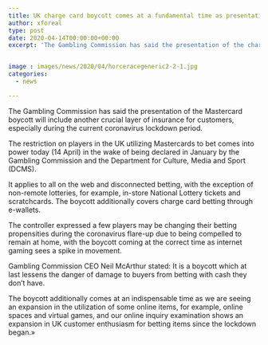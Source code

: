 ```yaml
---
title: UK charge card boycott comes at a fundamental time as presentation agrees with spike in online movement
author: xforeal 
type: post
date: 2020-04-14T00:00:00+00:00
excerpt: 'The Gambling Commission has said the presentation of the charge card boycott will include another fundamental layer of insurance for shoppers, especially during the current coronavirus lockdown period '


image : images/news/2020/04/horceracegeneric2-2-1.jpg
categories:
  - news

---
```

The Gambling Commission has said the presentation of the Mastercard boycott will include another crucial layer of insurance for customers, especially during the current coronavirus lockdown period. 

The restriction on players in the UK utilizing Mastercards to bet comes into power today (14 April) in the wake of being declared in January by the Gambling Commission and the Department for Culture, Media and Sport (DCMS). 

It applies to all on the web and disconnected betting, with the exception of non-remote lotteries, for example, in-store National Lottery tickets and scratchcards. The boycott additionally covers charge card betting through e-wallets. 

The controller expressed a few players may be changing their betting propensities during the coronavirus flare-up due to being compelled to remain at home, with the boycott coming at the correct time as internet gaming sees a spike in movement. 

Gambling Commission CEO Neil McArthur stated: It is a boycott which at last lessens the danger of damage to buyers from betting with cash they don&#8217;t have. 

The boycott additionally comes at an indispensable time as we are seeing an expansion in the utilization of some online items, for example, online spaces and virtual games, and our online inquiry examination shows an expansion in UK customer enthusiasm for betting items since the lockdown began.&#187;
